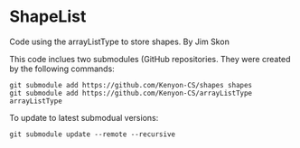 # ShapeList
Code using the arrayListType to store shapes.  By Jim Skon

This code inclues two submodules (GitHub repositories. They were created by the following commands:
```
git submodule add https://github.com/Kenyon-CS/shapes shapes
git submodule add https://github.com/Kenyon-CS/arrayListType arrayListType
```
To update to latest submodual versions:
```
git submodule update --remote --recursive
```
